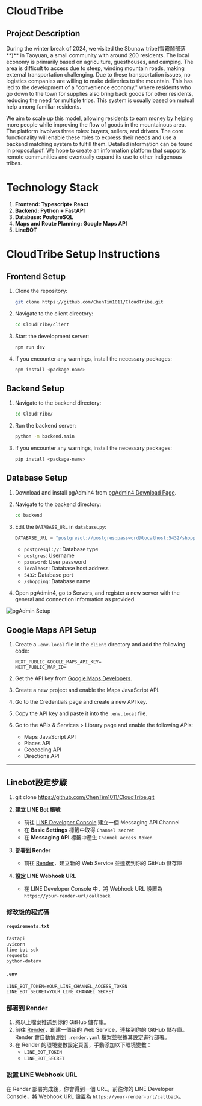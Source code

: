 # CloudTribe

## Project Description

During the winter break of 2024, we visited the Sbunaw tribe(雪霧鬧部落**)** in Taoyuan, a small community with around 200 residents. The local economy is primarily based on agriculture, guesthouses, and camping. The area is difficult to access due to steep, winding mountain roads, making external transportation challenging. Due to these transportation issues, no logistics companies are willing to make deliveries to the mountain. This has led to the development of a "convenience economy," where residents who go down to the town for supplies also bring back goods for other residents, reducing the need for multiple trips. This system is usually based on mutual help among familiar residents.

We aim to scale up this model, allowing residents to earn money by helping more people while improving the flow of goods in the mountainous area. The platform involves three roles: buyers, sellers, and drivers. The core functionality will enable these roles to express their needs and use a backend matching system to fulfill them. Detailed information can be found in proposal.pdf. We hope to create an information platform that supports remote communities and eventually expand its use to other indigenous tribes.

# Technology Stack

1. **Frontend: Typescript+ React**
2. **Backend:  Python + FastAPI**
3. **Database: PostgreSQL**
4. **Maps and Route Planning: Google Maps API**
5. **LineBOT**



# CloudTribe Setup Instructions

## Frontend Setup

1. Clone the repository:
   ```bash
   git clone https://github.com/ChenTim1011/CloudTribe.git
   ```

2. Navigate to the client directory:
   ```bash
   cd CloudTribe/client
   ```

3. Start the development server:
   ```bash
   npm run dev
   ```

4. If you encounter any warnings, install the necessary packages:
   ```bash
   npm install <package-name>
   ```

## Backend Setup

1. Navigate to the backend directory:
   ```bash
   cd CloudTribe/
   ```

2. Run the backend server:
   ```bash
   python -m backend.main
   ```

3. If you encounter any warnings, install the necessary packages:
   ```bash
   pip install <package-name>
   ```

## Database Setup

1. Download and install pgAdmin4 from [pgAdmin4 Download Page](https://www.pgadmin.org/download/).

2. Navigate to the backend directory:
   ```bash
   cd backend
   ```

3. Edit the `DATABASE_URL` in `database.py`:
   ```python
   DATABASE_URL = "postgresql://postgres:password@localhost:5432/shopping"
   ```

   - `postgresql://`: Database type
   - `postgres`: Username
   - `password`: User password
   - `localhost`: Database host address
   - `5432`: Database port
   - `/shopping`: Database name

4. Open pgAdmin4, go to Servers, and register a new server with the general and connection information as provided.

![pgAdmin Setup](https://prod-files-secure.s3.us-west-2.amazonaws.com/0a34284e-c260-45f9-8797-9b6c5be931aa/a5132289-8b2f-4595-815d-465fd5bb9f5e/Untitled.png)

## Google Maps API Setup

1. Create a `.env.local` file in the `client` directory and add the following code:
   ```plaintext
   NEXT_PUBLIC_GOOGLE_MAPS_API_KEY=
   NEXT_PUBLIC_MAP_ID=
   ```

2. Get the API key from [Google Maps Developers](https://developers.google.com/maps?hl=zh-tw).

3. Create a new project and enable the Maps JavaScript API.

4. Go to the Credentials page and create a new API key.

5. Copy the API key and paste it into the `.env.local` file.

6. Go to the APIs & Services > Library page and enable the following APIs:
   - Maps JavaScript API
   - Places API
   - Geocoding API
   - Directions API

---

## Linebot設定步驟

1.  git clone https://github.com/ChenTim1011/CloudTribe.git

2.  **建立 LINE Bot 帳號**

    - 前往 [LINE Developer Console](https://developers.line.biz/console) 建立一個 Messaging API Channel
    - 在 **Basic Settings** 標籤中取得 `Channel secret`
    - 在 **Messaging API** 標籤中產生 `Channel access token`

3.  **部署到 Render**

    - 前往 [Render](https://render.com/)，建立新的 Web Service 並連接到你的 GitHub 儲存庫

4.  **設定 LINE Webhook URL**
    - 在 LINE Developer Console 中，將 Webhook URL 設置為 `https://your-render-url/callback`

### 修改後的程式碼

#### `requirements.txt`

```txt
fastapi
uvicorn
line-bot-sdk
requests
python-dotenv
```

#### `.env`

```env
LINE_BOT_TOKEN=YOUR_LINE_CHANNEL_ACCESS_TOKEN
LINE_BOT_SECRET=YOUR_LINE_CHANNEL_SECRET
```

### 部署到 Render

1. 將以上檔案推送到你的 GitHub 儲存庫。
2. 前往 [Render](https://render.com/)，創建一個新的 Web Service，連接到你的 GitHub 儲存庫。Render 會自動偵測到 `.render.yaml` 檔案並根據其設定進行部署。
3. 在 Render 的環境變數設定頁面，手動添加以下環境變數：
   - `LINE_BOT_TOKEN`
   - `LINE_BOT_SECRET`

### 設置 LINE Webhook URL

在 Render 部署完成後，你會得到一個 URL。前往你的 LINE Developer Console，將 Webhook URL 設置為 `https://your-render-url/callback`。
